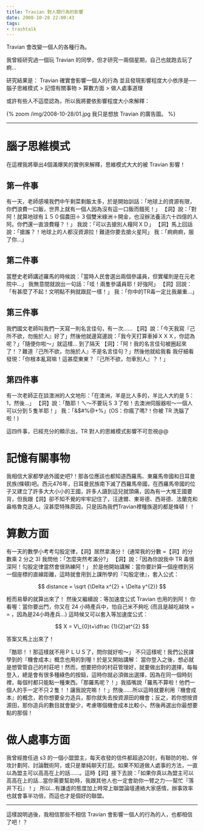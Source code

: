 ```yaml
---
title: Travian 對人類行為的影響
date: 2008-10-28 22:00:43
tags:
- trashtalk
---
```



Travian 會改變一個人的各種行為。

我曾經研究過一個玩 Travian 的同學，但才研究一兩個星期，自己也就跑去玩了 痾...

研究結果是： Travian 確實會影響一個人的行為
並且發現影響程度大小依序是──腦子思維模式 > 記憶有關事物 > 算數方面 > 做人處事道理

或許有些人不這麼認為，所以我將要依影響程度大小來解釋：

<!-- more -->

{% zoom /img/2008-10-28/01.jpg 我只是想放 Travian 的廣告圖。 %}

---

# 腦子思維模式

在這裡我將舉出4個滿爆笑的實例來解釋，思維模式大大的被 Travian 影響！

## 第一件事

有一天，老師感嘆我們中午剩菜剩飯太多，於是開始訓話：「地球上的資源有限，你們浪費一口飯，世界上就有一個人因為沒有這一口飯而餓死！」
【洞】說：「對阿！就算地球有１５０個農田＋３個雙米綠洲＋開金，也沒辦法養活六十四億的人阿。你們還一直浪費糧？！」
我說：「可以去搶別人糧阿ＸＤ」
【洞】馬上回話說：「搶誰？！地球上的人都沒資源拉！難道你要去搶火星阿」
我：「痾痾痾，服了你...」

## 第二件事

當歷史老師講述羅馬的時候說：「當時人民會選出兩個參議員，但實權則是在元老院中...」
我無意間就說出一句話：「哇！兩隻參議員耶！好強阿」
【洞】回說：「有甚麼了不起！文明點不夠就跟屁一樣！」
我：「你中的TR毒一定比我嚴重…」

## 第三件事

我們國文老師叫我們一天寫一則名言佳句，有一次……
【洞】說：「今天我寫『己所不欲，勿施於人』好了」然後他就邊寫邊說：「我今天打算車掉ＸＸＸ，你認為呢？」「隨便你啦～」就這樣…
到了隔天
【洞】：「阿！我的名言佳句被圈起來了！？難道『己所不欲，勿施於人』不是名言佳句？」然後他就給我看
我仔細看發現：「你根本亂寫嘛！這甚麼東東？『己所不欲，勿車別人』？！」

## 第四件事

有一次老師正在談澳洲的人文地形：「在澳洲，羊是比人多的，羊比人大約是 5：1，然後...」
【洞】說：「酷耶！ㄟ～不要玩Ｓ３了啦！去澳洲伺服器啦～一個人可以分到５隻羊耶！」
我：「&$#%@+%」(OS：你瘋了嗎?！你被 TR 洗腦了啦！)

這四件事，已經充分的顯示出，TR 對人的思維模式影響不可忽視@@

# 記憶有關事物

我相信大家都學過外國史吧?！那各位應該也都知道西羅馬、東羅馬帝國和日耳曼民族(條頓)吧。西元476年，日耳曼民族南下滅了西羅馬帝國，在西羅馬帝國的位子又建立了許多大大小小的王國，許多人讀到這兒就頭痛，因為有一大堆王國要背，但我跟【洞】卻不知不覺的牢牢記住了，汪達爾、東哥德、西哥德、法蘭克和盎格魯克遜人。沒甚麼特殊原因，只是因為我們Travian裡種族選的都是條頓！！

# 算數方面

有一天的數學小考考勾股定律，【洞】居然拿滿分！ (通常我的分數 =【洞】的分數乘 2 分之 3)
我問他：「怎麼突然考滿分?」
【洞】說：「因為你說我中 TR 毒很深阿！勾股定律當然會很熟練阿！」
於是他開始講解：當你要計算一個座標到另一個座標的直線距離，這時就會用到上課所學的『勾股定律』，套入公式： 

$$
distance = \sqrt {\Delta x^{2} + \Delta y^{2}}
$$

輕而易舉的就算出來了！
然後又繼續說：等加速度公式 Travian 也用的到阿！
你看喔：當你要出門，你又在 24 小時產兵中，怕自己米不夠吃 (而且是越吃越快 = = ，因為是24小時產兵...) 這時候又可以套入等加速度公式：

$$
X = V\_{0}t+\dfrac {1}{2}at^{2}
$$

答案又馬上出來了！

「酷耶！！那這樣就不用ＰＬＵＳ了，問你就好啦～」
不只這樣呢！我們公民課學到的『機會成本』概念也用的到喔！於是又開始講解：
當你登入之後，想必就是想管管自己的村莊吧！然而，想要把你的村莊管理好，就要做出對的選擇，每每登入，總是會有很多種綠色的按鈕，這時你就必須做出選擇，因為在同一個時刻裡，每個村都只能點一種東西。「那羅馬呢？！」我插嘴說「羅馬不算啦！他們一個人的手一定不只２隻！！讓我說完嘛！！」然後……所以這時就要利用『機會成本』的概念，若你想要全力造兵，那你就失去按資源田的機會；反之，若你想按資源田，那你造兵的數目就會變少，考慮哪個機會成本比較小，然後再選出你最想要點的那個！

# 做人處事方面

我曾經擔任過 s3 的一個小盟盟主，每天收發的信件都超過20封，有聯防的啦、佯攻計劃阿、討論戰術阿，或只是單純聊天打屁。如果不知道做人處事的方法，一直以為盟主可以高高在上的話……。這時【洞】接下去說：「如果你真以為盟主可以高高在上的話...當你需要幫助時，我跟其他人也一定會助你一臂之力──幫忙『落井下石』！」
所以...有謙虛的態度加上時常上聯盟論壇連絡大家感情，辦事效率也就會事半功倍，而這也才是個好的聯盟。

---

這樣說明過後，我相信那些不相信 Travian 會影響一個人的行為的人，也都相信了吧！？